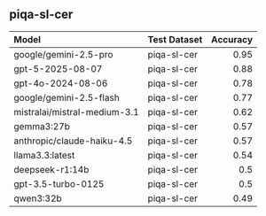 ## piqa-sl-cer

| Model                        | Test Dataset   |   Accuracy |
|:-----------------------------|:---------------|-----------:|
| google/gemini-2.5-pro        | piqa-sl-cer    |       0.95 |
| gpt-5-2025-08-07             | piqa-sl-cer    |       0.88 |
| gpt-4o-2024-08-06            | piqa-sl-cer    |       0.78 |
| google/gemini-2.5-flash      | piqa-sl-cer    |       0.77 |
| mistralai/mistral-medium-3.1 | piqa-sl-cer    |       0.62 |
| gemma3:27b                   | piqa-sl-cer    |       0.57 |
| anthropic/claude-haiku-4.5   | piqa-sl-cer    |       0.57 |
| llama3.3:latest              | piqa-sl-cer    |       0.54 |
| deepseek-r1:14b              | piqa-sl-cer    |       0.5  |
| gpt-3.5-turbo-0125           | piqa-sl-cer    |       0.5  |
| qwen3:32b                    | piqa-sl-cer    |       0.49 |